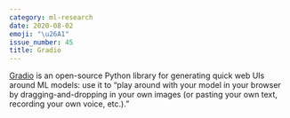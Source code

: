 ```yaml
---
category: ml-research
date: 2020-08-02
emoji: "\u26A1"
issue_number: 45
title: Gradio
---
```


️[Gradio](https://github.com/gradio-app/gradio?utm_campaign=Dynamically%20Typed&utm_medium=email&utm_source=Revue%20newsletter) is an open-source Python library for generating quick web UIs around ML models: use it to “play around with your model in your browser by dragging-and-dropping in your own images (or pasting your own text, recording your own voice, etc.).”
